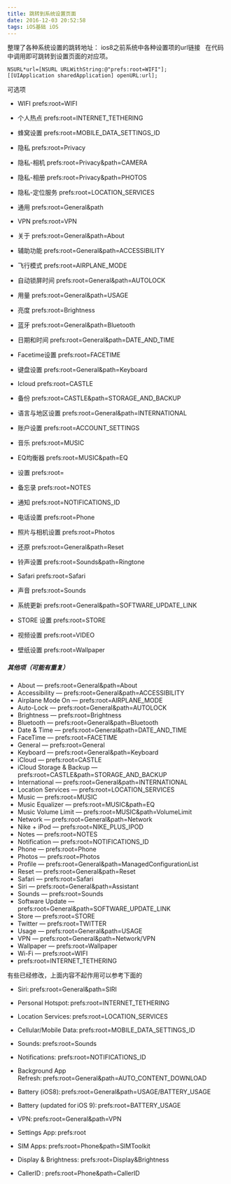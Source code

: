 ```yaml
---
title: 跳转到系统设置页面
date: 2016-12-03 20:52:58
tags: iOS基础 iOS
---
```


整理了各种系统设置的跳转地址： 
ios8之前系统中各种设置项的url链接    
在代码中调用即可跳转到设置页面的对应项。
```
NSURL*url=[NSURL URLWithString:@"prefs:root=WIFI"]; 
[[UIApplication sharedApplication] openURL:url]; 
```
可选项
- WIFI prefs:root=WIFI  
 
- 个人热点 prefs:root=INTERNET_TETHERING  
 
- 蜂窝设置 prefs:root=MOBILE_DATA_SETTINGS_ID  
 
- 隐私 prefs:root=Privacy  
 
- 隐私-相机 prefs:root=Privacy&path=CAMERA  
 
- 隐私-相册 prefs:root=Privacy&path=PHOTOS  
 
- 隐私-定位服务 prefs:root=LOCATION_SERVICES  
 
- 通用 prefs:root=General&path  
 
- VPN prefs:root=VPN  
 
- 关于 prefs:root=General&path=About 
 
- 辅助功能 prefs:root=General&path=ACCESSIBILITY  
 
- 飞行模式 prefs:root=AIRPLANE_MODE  
 
- 自动锁屏时间 prefs:root=General&path=AUTOLOCK  
 
- 用量 prefs:root=General&path=USAGE  
 
- 亮度 prefs:root=Brightness  
 
- 蓝牙 prefs:root=General&path=Bluetooth  
 
- 日期和时间 prefs:root=General&path=DATE_AND_TIME  
 
- Facetime设置 prefs:root=FACETIME  
 
- 键盘设置 prefs:root=General&path=Keyboard  
 
- Icloud prefs:root=CASTLE  
 
- 备份 prefs:root=CASTLE&path=STORAGE_AND_BACKUP  
 
- 语言与地区设置 prefs:root=General&path=INTERNATIONAL  
 
- 账户设置 prefs:root=ACCOUNT_SETTINGS  
 
- 音乐 prefs:root=MUSIC  
 
- EQ均衡器 prefs:root=MUSIC&path=EQ  
 
- 设置 prefs:root=  
 
- 备忘录 prefs:root=NOTES  
 
- 通知 prefs:root=NOTIFICATIONS_ID  
 
- 电话设置 prefs:root=Phone  
 
- 照片与相机设置 prefs:root=Photos  
 
- 还原 prefs:root=General&path=Reset  
 
- 铃声设置 prefs:root=Sounds&path=Ringtone  
 
- Safari prefs:root=Safari  
 
- 声音 prefs:root=Sounds  
 
- 系统更新 prefs:root=General&path=SOFTWARE_UPDATE_LINK  
 
- STORE 设置 prefs:root=STORE  

- 视频设置 prefs:root=VIDEO  

- 壁纸设置 prefs:root=Wallpaper 

##### 其他项（可能有重复）
- About — prefs:root=General&path=About 
- Accessibility — prefs:root=General&path=ACCESSIBILITY 
- Airplane Mode On — prefs:root=AIRPLANE_MODE 
- Auto-Lock — prefs:root=General&path=AUTOLOCK 
- Brightness — prefs:root=Brightness 
- Bluetooth — prefs:root=General&path=Bluetooth 
- Date & Time — prefs:root=General&path=DATE_AND_TIME 
- FaceTime — prefs:root=FACETIME 
- General — prefs:root=General 
- Keyboard — prefs:root=General&path=Keyboard 
- iCloud — prefs:root=CASTLE 
- iCloud Storage & Backup — prefs:root=CASTLE&path=STORAGE_AND_BACKUP 
- International — prefs:root=General&path=INTERNATIONAL 
- Location Services — prefs:root=LOCATION_SERVICES 
- Music — prefs:root=MUSIC 
- Music Equalizer — prefs:root=MUSIC&path=EQ 
- Music Volume Limit — prefs:root=MUSIC&path=VolumeLimit 
- Network — prefs:root=General&path=Network 
- Nike + iPod — prefs:root=NIKE_PLUS_IPOD 
- Notes — prefs:root=NOTES 
- Notification — prefs:root=NOTIFICATIONS_ID 
- Phone — prefs:root=Phone 
- Photos — prefs:root=Photos 
- Profile — prefs:root=General&path=ManagedConfigurationList 
- Reset — prefs:root=General&path=Reset 
- Safari — prefs:root=Safari 
- Siri — prefs:root=General&path=Assistant 
- Sounds — prefs:root=Sounds 
- Software Update — prefs:root=General&path=SOFTWARE_UPDATE_LINK 
- Store — prefs:root=STORE 
- Twitter — prefs:root=TWITTER 
- Usage — prefs:root=General&path=USAGE 
- VPN — prefs:root=General&path=Network/VPN 
- Wallpaper — prefs:root=Wallpaper 
- Wi-Fi — prefs:root=WIFI 
- prefs:root=INTERNET_TETHERING 

有些已经修改，上面内容不起作用可以参考下面的 

- Siri: prefs:root=General&path=SIRI 

- Personal Hotspot: prefs:root=INTERNET_TETHERING 

- Location Services: prefs:root=LOCATION_SERVICES 

- Cellular/Mobile Data: prefs:root=MOBILE_DATA_SETTINGS_ID 

- Sounds: prefs:root=Sounds 

- Notifications: prefs:root=NOTIFICATIONS_ID 

- Background App Refresh: prefs:root=General&path=AUTO_CONTENT_DOWNLOAD 

- Battery (iOS8): prefs:root=General&path=USAGE/BATTERY_USAGE 

- Battery (updated for iOS 9): prefs:root=BATTERY_USAGE 

- VPN: prefs:root=General&path=VPN 

- Settings App: prefs:root 

- SIM Apps: prefs:root=Phone&path=SIMToolkit 

- Display & Brightness: prefs:root=Display&Brightness 

- CallerID : prefs:root=Phone&path=CallerID 

